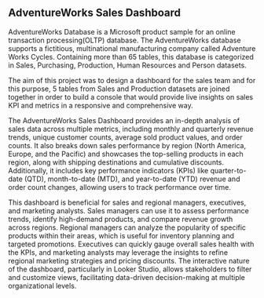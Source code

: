 ## AdventureWorks Sales Dashboard ##
AdventureWorks Database is a Microsoft product sample for an online transaction processing(OLTP) database. The AdventureWorks database supports a fictitious, multinational manufacturing company called Adventure Works Cycles. Containing more than 65 tables, this database is categorized in Sales, Purchasing, Production, Human Resources and Person datasets.

The aim of this project was to design a dashboard for the sales team and for this purpose, 5 tables from Sales and Production datasets are joined together in order to build a console that would provide live insights on sales KPI and metrics in a responsive and comprehensive way. 

The AdventureWorks Sales Dashboard provides an in-depth analysis of sales data across multiple metrics, including monthly and quarterly revenue trends, unique customer counts, average sold product values, and order counts. It also breaks down sales performance by region (North America, Europe, and the Pacific) and showcases the top-selling products in each region, along with shipping destinations and cumulative discounts. Additionally, it includes key performance indicators (KPIs) like quarter-to-date (QTD), month-to-date (MTD), and year-to-date (YTD) revenue and order count changes, allowing users to track performance over time.

This dashboard is beneficial for sales and regional managers, executives, and marketing analysts. Sales managers can use it to assess performance trends, identify high-demand products, and compare revenue growth across regions. Regional managers can analyze the popularity of specific products within their areas, which is useful for inventory planning and targeted promotions. Executives can quickly gauge overall sales health with the KPIs, and marketing analysts may leverage the insights to refine regional marketing strategies and pricing discounts. The interactive nature of the dashboard, particularly in Looker Studio, allows stakeholders to filter and customize views, facilitating data-driven decision-making at multiple organizational levels.
